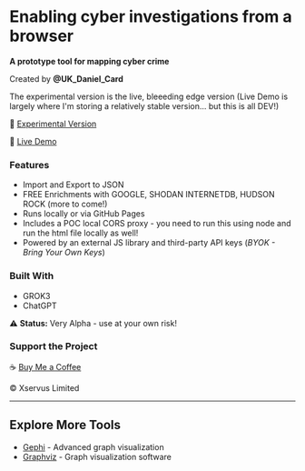 # Enabling cyber investigations from a browser
**A prototype tool for mapping cyber crime**  

Created by **@UK_Daniel_Card**  

The experimental version is the live, bleeeding edge version (Live Demo is largely where I'm storing a relatively stable version... but this is all DEV!)

🔗 [Experimental Version](https://mr-r3b00t.github.io/crime-mapper/experimental_mapper.html)

🔗 [Live Demo](https://mr-r3b00t.github.io/crime-mapper/crimemapper.html)  
 

### Features  
- Import and Export to JSON
- FREE Enrichments with GOOGLE, SHODAN INTERNETDB, HUDSON ROCK (more to come!)
- Runs locally or via GitHub Pages
- Includes a POC local CORS proxy - you need to run this using node and run the html file locally as well!
- Powered by an external JS library and third-party API keys (*BYOK - Bring Your Own Keys*)  

### Built With  
- GROK3  
- ChatGPT  

⚠️ **Status:** Very Alpha - use at your own risk!  

### Support the Project  
☕ [Buy Me a Coffee](https://buymeacoffee.com/mrr3b00t)  

© Xservus Limited  

---

## Explore More Tools  
- [Gephi](https://gephi.org/features/) - Advanced graph visualization  
- [Graphviz](https://graphviz.org) - Graph visualization software  

